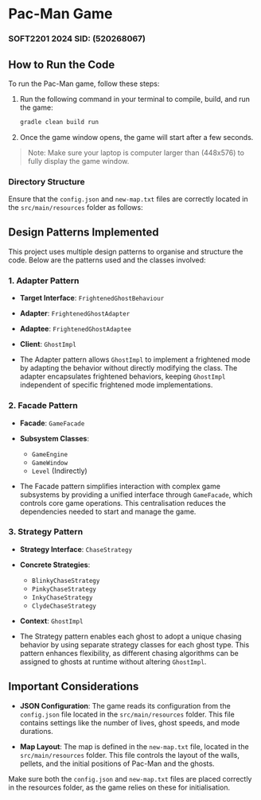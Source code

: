 # Pac-Man Game

### SOFT2201 2024 SID: (520268067)

## How to Run the Code

To run the Pac-Man game, follow these steps:

1. Run the following command in your terminal to compile, build, and run the game:

    ```bash
    gradle clean build run
    ```

2. Once the game window opens, the game will start after a few seconds. 


> Note: Make sure your laptop is computer larger than (448x576) to fully display the game window.

### Directory Structure
Ensure that the `config.json` and `new-map.txt` files are correctly located in the `src/main/resources` folder as follows:


## Design Patterns Implemented

This project uses multiple design patterns to organise and structure the code. Below are the patterns used and the classes involved:

### 1. **Adapter Pattern**
- **Target Interface**: `FrightenedGhostBehaviour`
- **Adapter**: `FrightenedGhostAdapter`
- **Adaptee**: `FrightenedGhostAdaptee`
- **Client**: `GhostImpl`

- The Adapter pattern allows `GhostImpl` to implement a frightened mode by adapting the behavior without directly modifying the class. The adapter encapsulates frightened behaviors, keeping `GhostImpl` independent of specific frightened mode implementations.

### 2. **Facade Pattern**
- **Facade**: `GameFacade`
- **Subsystem Classes**:
    - `GameEngine`
    - `GameWindow`
    - `Level` (Indirectly)

- The Facade pattern simplifies interaction with complex game subsystems by providing a unified interface through `GameFacade`, which controls core game operations. This centralisation reduces the dependencies needed to start and manage the game.

### 3. **Strategy Pattern**
- **Strategy Interface**: `ChaseStrategy`
- **Concrete Strategies**:
    - `BlinkyChaseStrategy`
    - `PinkyChaseStrategy`
    - `InkyChaseStrategy`
    - `ClydeChaseStrategy`
- **Context**: `GhostImpl`

- The Strategy pattern enables each ghost to adopt a unique chasing behavior by using separate strategy classes for each ghost type. This pattern enhances flexibility, as different chasing algorithms can be assigned to ghosts at runtime without altering `GhostImpl`.

## Important Considerations

- **JSON Configuration**: The game reads its configuration from the `config.json` file located in the `src/main/resources` folder. This file contains settings like the number of lives, ghost speeds, and mode durations.

- **Map Layout**: The map is defined in the `new-map.txt` file, located in the `src/main/resources` folder. This file controls the layout of the walls, pellets, and the initial positions of Pac-Man and the ghosts.

Make sure both the `config.json` and `new-map.txt` files are placed correctly in the resources folder, as the game relies on these for initialisation.


